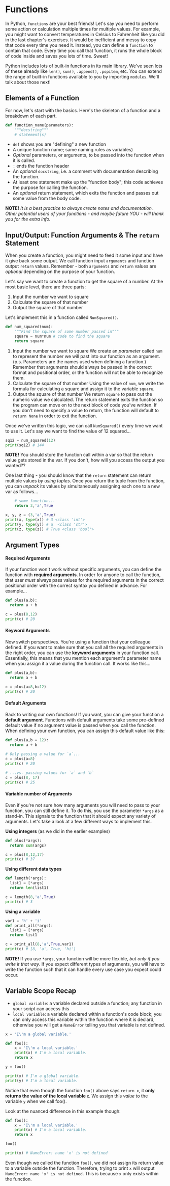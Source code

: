 <!---
{"next":"Topics/list_comprehensions.md","title":"Functions"}
-->

# Functions

In Python, `functions` are your best friends! Let's say you need to perform some action or calculation multiple times for multiple values. For example, you might want to convert temperatures in Celsius to Fahrenheit like you did in the last chapter's exercises. It would be inefficient and messy to copy that code every time you need it. Instead, you can define a `function` to contain that code. Every time you call that function, it runs the whole block of code inside and saves you lots of time. Sweet!

Python includes lots of built-in functions in its main library. We've seen lots of these already like `len()`, `sum()`, `.append()`, `.popitem`, etc. You can extend the range of built-in functions available to you by importing `modules`. We'll talk about those next!

## Elements of a Function

For now, let's start with the basics. Here's the skeleton of a function and a breakdown of each part.

```python
def function_name(parameters):
	"""docstring"""
	# statement(s)
```

* `def` shows you are "defining" a new function
* A unique function name; same naming rules as  variables)
* *Optional* parameters, or arguments, to be passed into the function when it is called.
* `:` ends the function header
* An *optional* `docstring`, i.e. a comment with documentation describing the function.
* At least one statement make up the "function body"; this code achieves the purpose for calling the function.
* An *optional* return statement, which exits the function and passes out some value from the body code.

**NOTE!** *It is a best practice to always create notes and documentation. Other potential users of your functions - and maybe future YOU - will thank you for the extra info.*

## Input/Output: Function Arguments & The `return` Statement

When you create a function, you might need to feed it some input and have it give back some output. We call function input `arguments` and function output `return` values. Remember - both `arguments` and `return` values are *optional* depending on the purpose of your function.

Let's say we want to create a function to get the square of a number. At the most basic level, there are three parts:
1. Input the number we want to square
2. Calculate the square of that number
3. Output the square of that number

Let's implement this in a function called `NumSquared()`.

```python
def num_squared(num):
	"""Find the square of some number passed in"""
	square = num*num # code to find the square
	return square
```

1. Input the number we want to square 
	We create an *parameter* called `num` to represent the number we will past into our function as an argument. (p.s. Parameters are the names used when defining a function.) Remember that arguments should always be passed in the correct format and positional order, or the function will not be able to recognize them.
2. Calculate the square of that number
	Using the value of `num`, we write the formula for calculating a square and assign it to the variable `square`.
3. Output the square of that number
	We return `square` to pass out the numeric value we calculated. The return statement exits the function so the program can move on to the next block of code you've written. If you don't need to specify a value to return, the function will default to `return None` in order to exit the function.

Once we've written this logic, we can call `NumSquared()` every time we want to use it. Let's say we want to find the value of 12 squared...

```python
sq12 = num_squared(12)
print(sq12) # 144
```

**NOTE!** You should store the function call within a var so that the return value gets stored in the var. If you don't, how will you access the output you wanted??

One last thing - you should know that the `return` statement can return multiple values *by using tuples*. Once you return the tuple from the function, you can *unpack* its values by simultaneously assigning each one to a new var as follows...

```python
	# some function...
	return 3,'a',True

x, y, z = (3,'a',True)
print(x, type(x)) # 3 <class 'int'>
print(y, type(y)) # a  <class 'str'>
print(z, type(z)) # True <class 'bool'>
```

## Argument Types

#### Required Arguments
If your function won't work without specific arguments, you can define the function with **required arguments**. In order for anyone to call the function, that user *must* always pass values for the required arguments in the correct positional order with the correct syntax you defined in advance. For example...

```python
def plus(a,b):
  return a + b

c = plus(8,12)
print(c) # 20
```

#### Keyword Arguments
Now switch perspectives. You're using a function that your colleague defined. If you want to make sure that you call all the required arguments in the right order, you can use the **keyword arguments** in your function call. Essentially, this means that you mention each argument's parameter name when you assign it a value during the function call. It works like this...

```python
def plus(a,b):
  return a + b

c = plus(a=8,b=12)
print(c) # 20
```

#### Default Arguments
Back to writing our own functions! If you want, you can give your function a **default argument**. Functions with default arguments take some pre-defined default value if no argument value is passed when you call the function. When defining your own function, you can assign this default value like this:

```python
def plus(a,b = 12):
  return a + b
  
# Only passing a value for `a`...
c = plus(a=8)
print(c) # 20

# ...vs. passing values for `a` and `b`
c = plus(8, 17)
print(c) # 25
```

#### Variable number of Arguments
Even if you're not sure how many arguments you will need to pass to your function, you can still define it. To do this, you use the parameter `*args` as a stand-in. This signals to the function that it should expect any variety of arguments. Let's take a look at a few different ways to implement this.

**Using integers** (as we did in the earlier examples)

```python
def plus(*args):
  return sum(args)

c = plus(8,12,17)
print(c) # 37
```

**Using different data types**

```python
def length(*args):
  list1 = [*args]
  return len(list1)

c = length(8,'a',True)
print(c) # 3
```

**Using a variable**

```python
var1 = 'h' + 'i'
def print_all(*args):
  list1 = [*args]
  return list1

c = print_all(8,'a',True,var1)
print(c) # [8, 'a', True, 'hi']
```

**NOTE!** If you use `*args`, your function will be more flexible, *but only if you write it that way*. If you expect different types of arguments, you will have to write the function such that it can handle every use case you expect could occur.

## Variable Scope Recap

* `global variable`: a variable declared outside a function; any function in your script can access this
* `local variable`: a variable declared within a function's code block; you can only access this variable within the function where it is declard, otherwise you will get a `NameError` telling you that variable is not defined.


```python
x = 'I\'m a global variable.'

def foo():
	x = 'I\'m a local variable.'
    print(x) # I'm a local variable.
    return x

y = foo()

print(x) # I'm a global variable.
print(y) # I'm a local variable.
```

Notice that even though the function `foo()` above says `return x`, it **only returns the value of the local variable `x`**. We assign this *value* to the variable `y` when we call foo().

Look at the nuanced difference in this example though:

```python
def foo():
    x = 'I\'m a local variable.'
    print(x) # I'm a local variable.
    return x

foo()

print(x) # NameError: name 'x' is not defined
```

Even though we called the function `foo()`, we did not assign its return value to a variable outside the function. Therefore, trying to print `x` will output `NameError: name 'x' is not defined`. This is because `x` only exists within the function.
